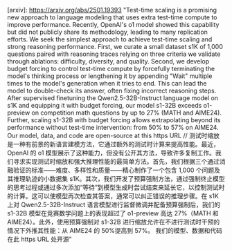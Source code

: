 [src/gh]: https://github.com/simplescaling/s1.git "(Languages: Python 96.1%, Jupyter Notebook 2.4%, Shell 1.3%, Other 0.2%) s1: Simple test-time scaling"
[arxiv]: https://arxiv.org/abs/2501.19393 "Test-time scaling is a promising new approach to language modeling that uses extra test-time compute to improve performance. Recently, OpenAI's o1 model showed this capability but did not publicly share its methodology, leading to many replication efforts. We seek the simplest approach to achieve test-time scaling and strong reasoning performance. First, we curate a small dataset s1K of 1,000 questions paired with reasoning traces relying on three criteria we validate through ablations: difficulty, diversity, and quality. Second, we develop budget forcing to control test-time compute by forcefully terminating the model's thinking process or lengthening it by appending "Wait" multiple times to the model's generation when it tries to end. This can lead the model to double-check its answer, often fixing incorrect reasoning steps. After supervised finetuning the Qwen2.5-32B-Instruct language model on s1K and equipping it with budget forcing, our model s1-32B exceeds o1-preview on competition math questions by up to 27% (MATH and AIME24). Further, scaling s1-32B with budget forcing allows extrapolating beyond its performance without test-time intervention: from 50% to 57% on AIME24. Our model, data, and code are open-source at this https URL // 测试时缩放是一种有前景的新语言建模方法，它通过额外的测试时计算来提高性能。最近，OpenAI 的 o1 模型展示了这种能力，但没有公开其方法，导致许多复制工作。我们寻求实现测试时缩放和强大推理性能的最简单方法。首先，我们根据三个通过消融验证的标准——难度、多样性和质量——精心制作了一个包含 1,000 个问题及其推理轨迹的小数据集 s1K。其次，我们开发了预算强制方法，通过强制终止模型的思考过程或通过多次添加“等待”到模型生成时尝试结束来延长它，以控制测试时的计算。这可以使模型再次检查其答案，通常可以纠正错误的推理步骤。在 s1K 上对 Qwen2.5-32B-Instruct 语言模型进行监督微调并配备预算强制后，我们的 s1-32B 模型在竞赛数学问题上的表现超过了 o1-preview 高达 27%（MATH 和 AIME24）。此外，使用预算强制对 s1-32B 进行缩放允许在不进行测试时干预的情况下外推其性能：从 AIME24 的 50%提高到 57%。 我们的模型、数据和代码在此 https URL 处开源"
